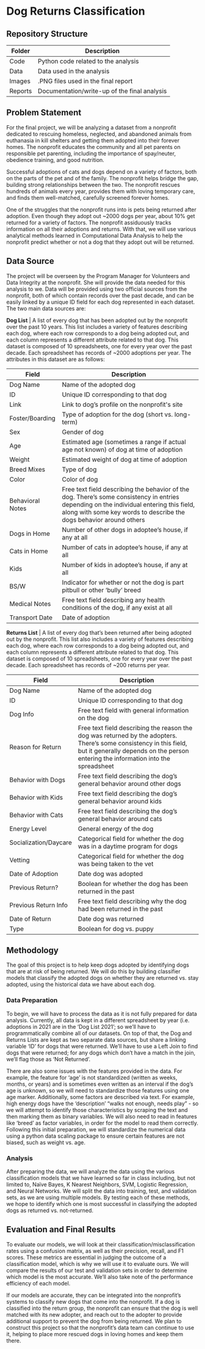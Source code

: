 # Dog Returns Classification

## Repository Structure

| Folder | Description |
| ------ | ------ |
| Code | Python code related to the analysis |
| Data | Data used in the analysis |
| Images | .PNG files used in the final report |
| Reports | Documentation/write-up of the final analysis |

## Problem Statement
For the final project, we will be analyzing a dataset from a nonprofit dedicated to rescuing homeless, neglected, and abandoned animals from euthanasia in kill shelters and getting them adopted into their forever homes. The nonprofit educates the community and all pet parents on responsible pet parenting, including the importance of spay/neuter, obedience training, and good nutrition.

Successful adoptions of cats and dogs depend on a variety of factors, both on the parts of the pet and of the family. The nonprofit helps bridge the gap, building strong relationships between the two. The nonprofit rescues hundreds of animals every year, provides them with loving temporary care, and finds them well-matched, carefully screened forever homes.

One of the struggles that the nonprofit runs into is pets being returned after adoption. Even though they adopt out ~2000 dogs per year, about 10% get returned for a variety of factors. The nonprofit assiduously tracks information on all their adoptions and returns. With that, we will use various analytical methods learned in Computational Data Analysis to help the nonprofit predict whether or not a dog that they adopt out will be returned. 

## Data Source
The project will be overseen by the Program Manager for Volunteers and Data Integrity at the nonprofit. She will provide the data needed for this analysis to we. Data will be provided using two official sources from the nonprofit, both of which contain records over the past decade, and can be easily linked by a unique ID field for each dog represented in each dataset. The two main data sources are:

**Dog List** | A list of every dog that has been adopted out by the nonprofit over the past 10 years. This list includes a variety of features describing each dog, where each row corresponds to a dog being adopted out, and each column represents a different attribute related to that dog. This dataset is composed of 10 spreadsheets, one for every year over the past decade. Each spreadsheet has records of ~2000 adoptions per year. The attributes in this dataset are as follows:


| Field            | Description                                                                                                                                                                                                    |
| ---------------- | -------------------------------------------------------------------------------------------------------------------------------------------------------------------------------------------------------------- |
| Dog Name         | Name of the adopted dog                                                                                                                                                                                        |
| ID               | Unique ID corresponding to that dog                                                                                                                                                                            |
| Link             | Link to dog’s profile on the nonprofit's site                                                                                                                                                                             |
| Foster/Boarding  | Type of adoption for the dog (short vs. long-term)                                                                                                                                                             |
| Sex              | Gender of dog                                                                                                                                                                                                  |
| Age              | Estimated age (sometimes a range if actual age not known) of dog at time of adoption                                                                                                                           |
| Weight           | Estimated weight of dog at time of adoption                                                                                                                                                                    |
| Breed Mixes      | Type of dog                                                                                                                                                                                                    |
| Color            | Color of dog                                                                                                                                                                                                   |
| Behavioral Notes | Free text field describing the behavior of the dog. There’s some consistency in entries depending on the individual entering this field, along with some key words to describe the dogs behavior around others |
| Dogs in Home     | Number of other dogs in adoptee’s house, if any at all                                                                                                                                                         |
| Cats in Home     | Number of cats in adoptee’s house, if any at all                                                                                                                                                               |
| Kids             | Number of kids in adoptee’s house, if any at all                                                                                                                                                               |
| BS/W             | Indicator for whether or not the dog is part pitbull or other ‘bully’ breed                                                                                                                                    |
| Medical Notes    | Free text field describing any health conditions of the dog, if any exist at all                                                                                                                               |
| Transport Date   | Date of adoption                                                                                                                                                                                               |


**Returns List** | A list of every dog that’s been returned after being adopted out by the nonprofit. This list also includes a variety of features describing each dog, where each row corresponds to a dog being adopted out, and each column represents a different attribute related to that dog. This dataset is composed of 10 spreadsheets, one for every year over the past decade. Each spreadsheet has records of ~200 returns per year.

| Field                 | Description                                                                                                                                                                                              |
| --------------------- | -------------------------------------------------------------------------------------------------------------------------------------------------------------------------------------------------------- |
| Dog Name              | Name of the adopted dog                                                                                                                                                                                  |
| ID                    | Unique ID corresponding to that dog                                                                                                                                                                      |
| Dog Info              | Free text field with general information on the dog                                                                                                                                                      |
| Reason for Return     | Free text field describing the reason the dog was returned by the adopters. There’s some consistency in this field, but it generally depends on the person entering the information into the spreadsheet |
| Behavior with Dogs    | Free text field describing the dog’s general behavior around other dogs                                                                                                                                  |
| Behavior with Kids    | Free text field describing the dog’s general behavior around kids                                                                                                                                        |
| Behavior with Cats    | Free text field describing the dog’s general behavior around cats                                                                                                                                        |
| Energy Level          | General energy of the dog                                                                                                                                                                                |
| Socialization/Daycare | Categorical field for whether the dog was in a daytime program for dogs                                                                                                                                  |
| Vetting               | Categorical field for whether the dog was being taken to the vet                                                                                                                                         |
| Date of Adoption      | Date dog was adopted                                                                                                                                                                                     |
| Previous Return?      | Boolean for whether the dog has been returned in the past                                                                                                                                                |
| Previous Return Info  | Free text field describing why the dog had been returned in the past                                                                                                                                     |
| Date of Return        | Date dog was returned                                                                                                                                                                                    |
| Type                  | Boolean for dog vs. puppy                                                                                                                                                                                |


## Methodology
The goal of this project is to help keep dogs adopted by identifying dogs that are at risk of being returned. We will do this by building classifier models that classify the adopted dogs on whether they are returned vs. stay adopted, using the historical data we have about each dog.

### Data Preparation
To begin, we will have to process the data as it is not fully prepared for data analysis. Currently, all data is kept in a different spreadsheet by year (i.e. adoptions in 2021 are in the ‘Dog List 2021’; so we’ll have to programmatically combine all of our datasets. On top of that, the Dog and Returns Lists are kept as two separate data sources, but share a linking variable ‘ID’ for dogs that were returned. We’ll have to use a Left Join to find dogs that were returned; for any dogs which don’t have a match in the join, we’ll flag those as ‘Not Returned’.

There are also some issues with the features provided in the data. For example, the feature for ‘age’ is not standardized (written as weeks, months, or years) and is sometimes even written as an interval if the dog’s age is unknown, so we will need to standardize those features using one age marker. Additionally, some factors are described via text. For example, high energy dogs have the ‘description’ “walks not enough, needs play” - so we will attempt to identify those characteristics by scraping the text and then marking them as binary variables. We will also need to read in features like ‘breed’ as factor variables, in order for the model to read them correctly.  Following this initial preparation, we will standardize the numerical data using a python data scaling package to ensure certain features are not biased, such as weight vs. age. 

### Analysis
After preparing the data, we will analyze the data using the various classification models that we have learned so far in class including, but not limited to, Naïve Bayes, K Nearest Neighbors, SVM, Logistic Regression, and Neural Networks. We will split the data into training, test, and validation sets, as we are using multiple models. By testing each of these methods, we hope to identify which one is most successful in classifying the adopted dogs as returned vs. not-returned. 

## Evaluation and Final Results
To evaluate our models, we will look at their classification/misclassification rates using a confusion matrix, as well as their precision, recall, and F1 scores. These metrics are essential in judging the outcome of a classification model, which is why we will use it to evaluate ours. We will compare the results of our test and validation sets in order to determine which model is the most accurate. We’ll also take note of the performance efficiency of each model.

If our models are accurate, they can be integrated into the nonprofit’s systems to classify new dogs that come into the nonprofit. If a dog is classified into the return group, the nonprofit can ensure that the dog is well matched with its new adopter, and reach out to the adopter to provide additional support to prevent the dog from being returned. We plan to construct this project so  that the nonprofit’s data team can continue to use it, helping to place more rescued dogs in loving homes and keep them there.
